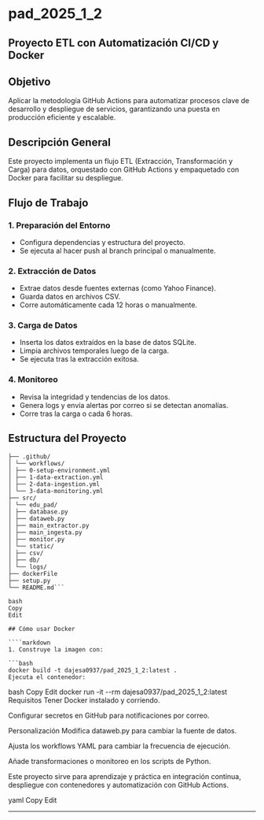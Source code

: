 # pad_2025_1_2

## Proyecto ETL con Automatización CI/CD y Docker

## Objetivo

Aplicar la metodología GitHub Actions para automatizar procesos clave de desarrollo y despliegue de servicios, garantizando una puesta en producción eficiente y escalable.

## Descripción General

Este proyecto implementa un flujo ETL (Extracción, Transformación y Carga) para datos, orquestado con GitHub Actions y empaquetado con Docker para facilitar su despliegue.

## Flujo de Trabajo

### 1. Preparación del Entorno

- Configura dependencias y estructura del proyecto.
- Se ejecuta al hacer push al branch principal o manualmente.

### 2. Extracción de Datos

- Extrae datos desde fuentes externas (como Yahoo Finance).
- Guarda datos en archivos CSV.
- Corre automáticamente cada 12 horas o manualmente.

### 3. Carga de Datos

- Inserta los datos extraídos en la base de datos SQLite.
- Limpia archivos temporales luego de la carga.
- Se ejecuta tras la extracción exitosa.

### 4. Monitoreo

- Revisa la integridad y tendencias de los datos.
- Genera logs y envía alertas por correo si se detectan anomalías.
- Corre tras la carga o cada 6 horas.

## Estructura del Proyecto

```pad_2025_1_2/
├── .github/
│ └── workflows/
│ ├── 0-setup-environment.yml
│ ├── 1-data-extraction.yml
│ ├── 2-data-ingestion.yml
│ └── 3-data-monitoring.yml
├── src/
│ └── edu_pad/
│ ├── database.py
│ ├── dataweb.py
│ ├── main_extractor.py
│ ├── main_ingesta.py
│ ├── monitor.py
│ └── static/
│ ├── csv/
│ ├── db/
│ └── logs/
├── dockerFile
├── setup.py
└── README.md```

bash
Copy
Edit

## Cómo usar Docker

````markdown
1. Construye la imagen con:

```bash
docker build -t dajesa0937/pad_2025_1_2:latest .
Ejecuta el contenedor:
```

bash
Copy
Edit
docker run -it --rm dajesa0937/pad_2025_1_2:latest
Requisitos
Tener Docker instalado y corriendo.

Configurar secretos en GitHub para notificaciones por correo.

Personalización
Modifica dataweb.py para cambiar la fuente de datos.

Ajusta los workflows YAML para cambiar la frecuencia de ejecución.

Añade transformaciones o monitoreo en los scripts de Python.

Este proyecto sirve para aprendizaje y práctica en integración continua, despliegue con contenedores y automatización con GitHub Actions.

yaml
Copy
Edit

---



